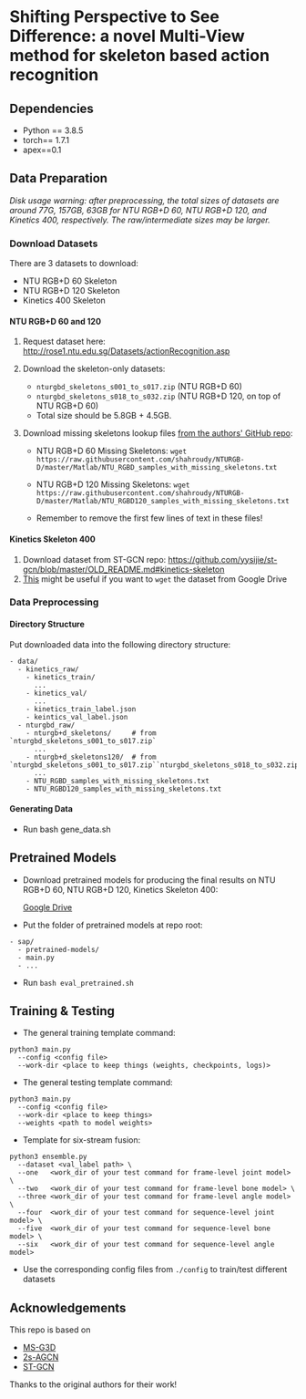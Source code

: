 # Shifting Perspective to See Difference: a novel Multi-View method for skeleton based action recognition
## Dependencies

- Python == 3.8.5
- torch== 1.7.1
- apex==0.1

## Data Preparation

*Disk usage warning: after preprocessing, the total sizes of datasets are around  77G,  157GB, 63GB for NTU RGB+D 60, NTU RGB+D 120, and Kinetics 400, respectively. The raw/intermediate sizes may be larger.*

### Download Datasets

There are 3 datasets to download:

- NTU RGB+D 60 Skeleton
- NTU RGB+D 120 Skeleton
- Kinetics 400 Skeleton

#### NTU RGB+D 60 and 120

1. Request dataset here: http://rose1.ntu.edu.sg/Datasets/actionRecognition.asp

2. Download the skeleton-only datasets:
    - `nturgbd_skeletons_s001_to_s017.zip`  (NTU RGB+D 60)
    - `nturgbd_skeletons_s018_to_s032.zip`  (NTU RGB+D 120, on top of NTU RGB+D 60)
    - Total size should be 5.8GB + 4.5GB.

3. Download missing skeletons lookup files [from the authors' GitHub repo](https://github.com/shahroudy/NTURGB-D#samples-with-missing-skeletons):
    - NTU RGB+D 60 Missing Skeletons:
      `wget https://raw.githubusercontent.com/shahroudy/NTURGB-D/master/Matlab/NTU_RGBD_samples_with_missing_skeletons.txt`

    - NTU RGB+D 120 Missing Skeletons:
      `wget https://raw.githubusercontent.com/shahroudy/NTURGB-D/master/Matlab/NTU_RGBD120_samples_with_missing_skeletons.txt`

    - Remember to remove the first few lines of text in these files!

#### Kinetics Skeleton 400

1. Download dataset from ST-GCN repo: https://github.com/yysijie/st-gcn/blob/master/OLD_README.md#kinetics-skeleton
2. [This](https://silicondales.com/tutorials/g-suite/how-to-wget-files-from-google-drive/) might be useful if you want to `wget` the dataset from Google Drive

### Data Preprocessing

#### Directory Structure

Put downloaded data into the following directory structure:

```
- data/
  - kinetics_raw/
    - kinetics_train/
      ...
    - kinetics_val/
      ...
    - kinetics_train_label.json
    - keintics_val_label.json
  - nturgbd_raw/
    - nturgb+d_skeletons/     # from `nturgbd_skeletons_s001_to_s017.zip`
      ...
    - nturgb+d_skeletons120/  # from `nturgbd_skeletons_s001_to_s017.zip``nturgbd_skeletons_s018_to_s032.zip`
      ...
    - NTU_RGBD_samples_with_missing_skeletons.txt
    - NTU_RGBD120_samples_with_missing_skeletons.txt
```

#### Generating Data

+ Run bash  gene_data.sh

## Pretrained Models

- Download pretrained models for producing the final results on NTU RGB+D 60, NTU RGB+D 120, Kinetics Skeleton 400: 

  [Google Drive](https://drive.google.com/drive/folders/150INShgTZYW4UiH1ayml1jbefTpbXQ55?usp=sharing)


- Put the folder of pretrained models at repo root:

```
- sap/
  - pretrained-models/
  - main.py
  - ...
```

- Run `bash eval_pretrained.sh`


## Training & Testing

- The general training template command:
```
python3 main.py
  --config <config file>
  --work-dir <place to keep things (weights, checkpoints, logs)>
```

- The general testing template command:
```
python3 main.py
  --config <config file>
  --work-dir <place to keep things>
  --weights <path to model weights>
```

- Template for six-stream fusion:
```
python3 ensemble.py
  --dataset <val_label path> \
  --one   <work_dir of your test command for frame-level joint model> \
  --two   <work_dir of your test command for frame-level bone model> \
  --three <work_dir of your test command for frame-level angle model> \
  --four  <work_dir of your test command for sequence-level joint model> \
  --five  <work_dir of your test command for sequence-level bone model> \
  --six   <work_dir of your test command for sequence-level angle model>
```

- Use the corresponding config files from `./config` to train/test different datasets

  

## Acknowledgements

This repo is based on

- [MS-G3D](https://github.com/kenziyuliu/MS-G3D)
- [2s-AGCN](https://github.com/lshiwjx/2s-AGCN)
- [ST-GCN](https://github.com/yysijie/st-gcn)

Thanks to the original authors for their work!

